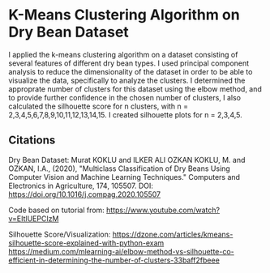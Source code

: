 # K-Means Clustering Algorithm on Dry Bean Dataset

I applied the k-means clustering algorithm on a dataset consisting of several features of different dry bean types. I used principal component analysis to reduce the dimensionality of the dataset in order to be able to visualize the data, specifically to analyze the clusters. I determined the approprate number of clusters for this dataset using the elbow method, and to provide further confidence in the chosen number of clusters, I also calculated the silhouette score for n clusters, with n = 2,3,4,5,6,7,8,9,10,11,12,13,14,15. I created silhouette plots for n = 2,3,4,5. 

## Citations
Dry Bean Dataset: 
Murat KOKLU and ILKER ALI OZKAN
KOKLU, M. and OZKAN, I.A., (2020), "Multiclass Classification of Dry Beans Using Computer Vision and Machine Learning Techniques." Computers and Electronics in Agriculture, 174, 105507. DOI: https://doi.org/10.1016/j.compag.2020.105507

Code based on tutorial from:
https://www.youtube.com/watch?v=EItlUEPCIzM

Silhouette Score/Visualization:
https://dzone.com/articles/kmeans-silhouette-score-explained-with-python-exam
https://medium.com/mlearning-ai/elbow-method-vs-silhouette-co-efficient-in-determining-the-number-of-clusters-33baff2fbeee

